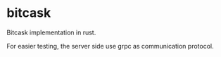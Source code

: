 # bitcask

Bitcask implementation in rust.

For easier testing, the server side use grpc as communication protocol.